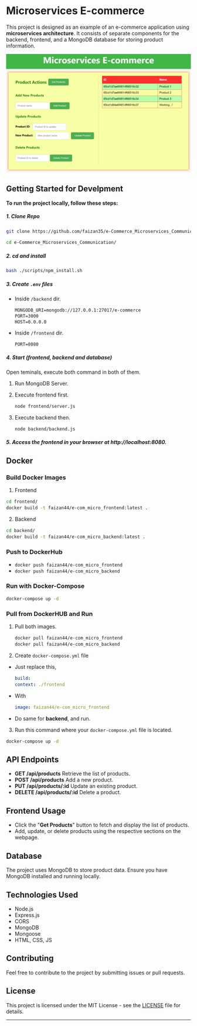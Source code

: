 # Microservices E-commerce

This project is designed as an example of an e-commerce application using **microservices architecture**. It consists of separate components for the backend, frontend, and a MongoDB database for storing product information.

<img src="./img/frontpage.png">

## Getting Started for Develpment

**To run the project locally, follow these steps:**

##### 1. Clone Repo

```bash
git clone https://github.com/faizan35/e-Commerce_Microservices_Communication.git
```

```bash
cd e-Commerce_Microservices_Communication/
```

##### 2. cd and install

```bash
bash ./scripts/npm_install.sh
```

##### 3. Create `.env` files

- Inside `/backend` dir.

  ```env
  MONGODB_URI=mongodb://127.0.0.1:27017/e-commerce
  PORT=3000
  HOST=0.0.0.0
  ```

- Inside `/frontend` dir.
  ```env
  PORT=8080
  ```

##### 4. Start (frontend, backend and database)

Open teminals, execute both command in both of them.

1. Run MongoDB Server.
2. Execute frontend first.

   ```bash
   node frontend/server.js
   ```

3. Execute backend then.

   ```bash
   node backend/backend.js
   ```

##### 5. Access the frontend in your browser at http://localhost:8080.

## Docker

### Build Docker Images

1. Frontend

```bash
cd frontend/
docker build -t faizan44/e-com_micro_frontend:latest .
```

2. Backend

```bash
cd backend/
docker build -t faizan44/e-com_micro_backend:latest .
```

### Push to DockerHub

- `docker push faizan44/e-com_micro_frontend`
- `docker push faizan44/e-com_micro_backend`

### Run with Docker-Compose

```bash
docker-compose up -d
```

### Pull from DockerHUB and Run

1. Pull both images.

   ```bash
   docker pull faizan44/e-com_micro_frontend
   docker pull faizan44/e-com_micro_backend
   ```

2. Create `docker-compose.yml` file

- Just replace this,
  ```yaml
  build:
  context: ./frontend
  ```
- With

  ```yaml
  image: faizan44/e-com_micro_frontend
  ```

- Do same for **backend**, and run.

3. Run this command where your `docker-compose.yml` file is located.

```bash
docker-compose up -d
```

## API Endpoints

- **GET /api/products** Retrieve the list of products.
- **POST /api/products** Add a new product.
- **PUT /api/products/:id** Update an existing product.
- **DELETE /api/products/:id** Delete a product.

## Frontend Usage

- Click the "**Get Products**" button to fetch and display the list of products.
- Add, update, or delete products using the respective sections on the webpage.

## Database

The project uses MongoDB to store product data. Ensure you have MongoDB installed and running locally.

## Technologies Used

- Node.js
- Express.js
- CORS
- MongoDB
- Mongoose
- HTML, CSS, JS

## Contributing

Feel free to contribute to the project by submitting issues or pull requests.

## License

This project is licensed under the MIT License - see the [LICENSE](./LICENSE) file for details.

---
